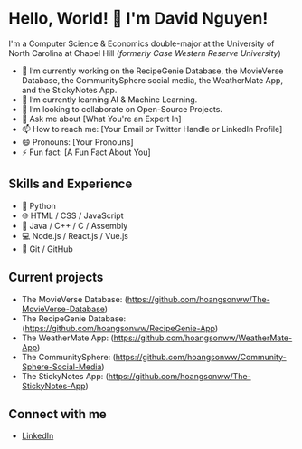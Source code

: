 # Hello, World! 👋 I'm David Nguyen!

I'm a Computer Science & Economics double-major at the University of North Carolina at Chapel Hill (*formerly Case Western Reserve University*)

- 🔭 I’m currently working on the RecipeGenie Database, the MovieVerse Database, the CommunitySphere social media, the WeatherMate App, and the StickyNotes App.
- 🌱 I’m currently learning AI & Machine Learning.
- 👯 I’m looking to collaborate on Open-Source Projects.
- 💬 Ask me about [What You're an Expert In]
- 📫 How to reach me: [Your Email or Twitter Handle or LinkedIn Profile]
- 😄 Pronouns: [Your Pronouns]
- ⚡ Fun fact: [A Fun Fact About You]

## Skills and Experience
* 🐍 Python
* 🌐 HTML / CSS / JavaScript
* 🐍 Java / C++ / C / Assembly
* 💻 Node.js / React.js / Vue.js
* 🔧 Git / GitHub

## Current projects
* The MovieVerse Database:  (https://github.com/hoangsonww/The-MovieVerse-Database)
* The RecipeGenie Database: (https://github.com/hoangsonww/RecipeGenie-App)
* The WeatherMate App:      (https://github.com/hoangsonww/WeatherMate-App)
* The CommunitySphere:      (https://github.com/hoangsonww/Community-Sphere-Social-Media)
* The StickyNotes App:      (https://github.com/hoangsonww/The-StickyNotes-App)

## Connect with me
* [LinkedIn](https://www.linkedin.com/in/hoangsonw/)
